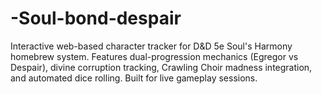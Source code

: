 # -Soul-bond-despair
Interactive web-based character tracker for D&amp;D 5e Soul's Harmony homebrew system. Features dual-progression mechanics (Egregor vs Despair), divine corruption tracking, Crawling Choir madness integration, and automated dice rolling. Built for live gameplay sessions.
